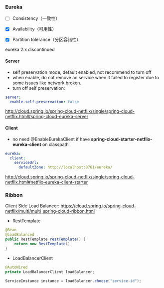 ### Eureka

- [ ] Consistency（一致性）

- [x] Availability（可用性）
- [x] Partition tolerance（分区容错性）

eureka 2.x discontinued

#### Server

- self preservation mode, default enabled, not recommend to turn off
- when enable, do not remove an service when it failed to register due to some issues like network broken.
- turn off self preservation:

```yaml
server:
  enable-self-preservation: false
```

http://cloud.spring.io/spring-cloud-netflix/single/spring-cloud-netflix.html#spring-cloud-eureka-server

#### Client

- no need @EnableEurekaClient if have **spring-cloud-starter-netflix-eureka-client** on classpath

```yaml
eureka:
  client:
    serviceUrl:
      defaultZone: http://localhost:8761/eureka/
```

http://cloud.spring.io/spring-cloud-netflix/single/spring-cloud-netflix.html#netflix-eureka-client-starter



### Ribbon

Client Side Load Balancer: https://cloud.spring.io/spring-cloud-netflix/multi/multi_spring-cloud-ribbon.html

- RestTemplate

```java
@Bean
@LoadBalanced
public RestTemplate restTemplate() {
    return new RestTemplate();
}
```

- LoadBalancerClient

```java
@AutoWired
private LoadBalancerClient loadBalancer;

ServiceInstance instance = loadBalancer.choose("service-id");
```


